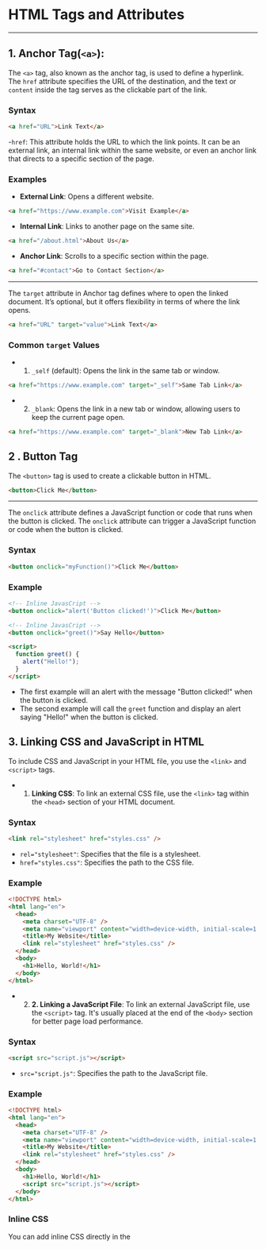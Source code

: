 # HTML Tags and Attributes

---

## 1. Anchor Tag(`<a>`):

The `<a>` tag, also known as the anchor tag, is used to define a hyperlink. The `href` attribute specifies the URL of the destination, and the text or `content` inside the tag serves as the clickable part of the link.

### Syntax

```html
<a href="URL">Link Text</a>
```

-`href`: This attribute holds the URL to which the link points. It can be an external link, an internal link within the same website, or even an anchor link that directs to a specific section of the page.

### Examples

- **External Link**: Opens a different website.

```html
<a href="https://www.example.com">Visit Example</a>
```

- **Internal Link**: Links to another page on the same site.

```html
<a href="/about.html">About Us</a>
```

- **Anchor Link**: Scrolls to a specific section within the page.

```html
<a href="#contact">Go to Contact Section</a>
```

---

The `target` attribute in Anchor tag defines where to open the linked document. It’s optional, but it offers flexibility in terms of where the link opens.

```html
<a href="URL" target="value">Link Text</a>
```

### Common `target` Values

- 1. `_self` (default): Opens the link in the same tab or window.

```html
<a href="https://www.example.com" target="_self">Same Tab Link</a>
```

- 2. `_blank`: Opens the link in a new tab or window, allowing users to keep the current page open.

```html
<a href="https://www.example.com" target="_blank">New Tab Link</a>
```

## 2 . Button Tag

The `<button>` tag is used to create a clickable button in HTML.

```html
<button>Click Me</button>
```

---

The `onclick` attribute defines a JavaScript function or code that runs when the button is clicked. The `onclick` attribute can trigger a JavaScript function or code when the button is clicked.

### Syntax

```html
<button onclick="myFunction()">Click Me</button>
```

### Example

```html
<!-- Inline JavasCript -->
<button onclick="alert('Button clicked!')">Click Me</button>

<!-- Inline JavasCript -->
<button onclick="greet()">Say Hello</button>

<script>
  function greet() {
    alert("Hello!");
  }
</script>
```

- The first example will an alert with the message "Button clicked!" when the button is clicked.
- The second example will call the `greet` function and display an alert saying "Hello!" when the button is clicked.

## 3. Linking CSS and JavaScript in HTML

To include CSS and JavaScript in your HTML file, you use the `<link>` and `<script>` tags.

- 1. **Linking CSS**: To link an external CSS file, use the `<link>` tag within the `<head>` section of your HTML document.

### Syntax

```html
<link rel="stylesheet" href="styles.css" />
```

- `rel="stylesheet"`: Specifies that the file is a stylesheet.
- `href="styles.css"`: Specifies the path to the CSS file.

### Example

```html
<!DOCTYPE html>
<html lang="en">
  <head>
    <meta charset="UTF-8" />
    <meta name="viewport" content="width=device-width, initial-scale=1.0" />
    <title>My Website</title>
    <link rel="stylesheet" href="styles.css" />
  </head>
  <body>
    <h1>Hello, World!</h1>
  </body>
</html>
```

- 2. **2. Linking a JavaScript File**: To link an external JavaScript file, use the `<script>` tag. It's usually placed at the end of the `<body>` section for better page load performance.

### Syntax

```html
<script src="script.js"></script>
```

- `src="script.js"`: Specifies the path to the JavaScript file.

### Example

```html
<!DOCTYPE html>
<html lang="en">
  <head>
    <meta charset="UTF-8" />
    <meta name="viewport" content="width=device-width, initial-scale=1.0" />
    <title>My Website</title>
    <link rel="stylesheet" href="styles.css" />
  </head>
  <body>
    <h1>Hello, World!</h1>
    <script src="script.js"></script>
  </body>
</html>
```

### Inline CSS

You can add inline CSS directly in the <style> tag inside the <head> section.

```html

```
